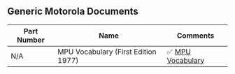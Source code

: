 
## Generic Motorola Documents


| Part Number   | Name      | Comments |
|---             |---           |--                    |
| N/A | MPU Vocabulary (First Edition 1977)| :white_check_mark: [MPU Vocabulary](../../images/MPU_Vocabulary.1.png) |


